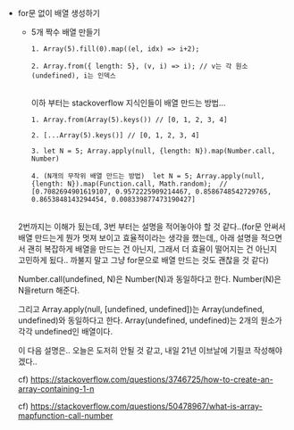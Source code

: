 * for문 없이 배열 생성하기

  - 5개 짝수 배열 만들기

    `1. Array(5).fill(0).map((el, idx) => i+2);`

    `2. Array.from({ length: 5}, (v, i) => i); // v는 각 원소(undefined), i는 인덱스`

    <br/>
    이하 부터는 stackoverflow 지식인들이 배열 만드는 방법...

    `1. Array.from(Array(5).keys()) // [0, 1, 2, 3, 4]`

    `2. [...Array(5).keys()] // [0, 1, 2, 3, 4]`

    `3. let N = 5; Array.apply(null, {length: N}).map(Number.call, Number)`

    `4. (N개의 무작위 배열 만드는 방법) 
    let N = 5; Array.apply(null, {length: N}).map(Function.call, Math.random); 
    // [0.7082694901619107, 0.9572225909214467, 0.8586748542729765, 0.8653848143294454, 0.008339877473190427]`

  <br/>
  2번까지는 이해가 됬는데, 3번 부터는 설명을 적어놓아야 할 것 같다..(for문 안써서 배열 만드는게 뭔가 멋져 보이고 효율적이라는 생각을 했는데,, 아래 설명을 적으면서 괜히 복잡하게 배열을 만드는 건 아닌지, 그래서 더 효율이 떨어지는 건 아닌지 고민하게 됬다.. 까불지 말고 그냥 for문으로 배열 만드는 것도 괜찮을 것 같다)

  Number.call(undefined, N)은 Number(N)과 동일하다고 한다. Number(N)은 N을return 해준다.

  그리고 Array.apply(null, [undefined, undefined])는 Array(undefined, undefined)와 동일하다고 한다. Array(undefined, undefined)는 2개의 원소가 각각 undefined인 배열이다.

  이 다음 설명은.. 오늘은 도저히 안될 것 같고, 내일 21년 이브날에 기필코 작성해야겠다.. 

  cf) https://stackoverflow.com/questions/3746725/how-to-create-an-array-containing-1-n

  cf) https://stackoverflow.com/questions/50478967/what-is-array-mapfunction-call-number


